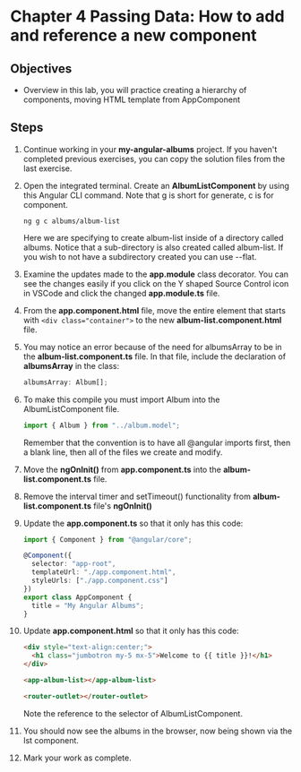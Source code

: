 # Chapter 4 Passing Data: How to add and reference a new component

## Objectives

- Overview in this lab, you will practice creating a hierarchy of components, moving HTML template from AppComponent

## Steps

1. Continue working in your **my-angular-albums** project. If you haven't completed previous exercises, you can copy the solution files from the last exercise.

1. Open the integrated terminal. Create an **AlbumListComponent** by using this Angular CLI command. Note that g is short for generate, c is for component.

   ```
   ng g c albums/album-list
   ```

   Here we are specifying to create album-list inside of a directory called albums. Notice that a sub-directory is also created called album-list. If you wish to not have a subdirectory created you can use --flat.

1. Examine the updates made to the **app.module** class decorator. You can see the changes easily if you click on the Y shaped Source Control icon in VSCode and click the changed **app.module.ts** file.

1. From the **app.component.html** file, move the entire element that starts with `<div class="container">` to the new **album-list.component.html** file.

1. You may notice an error because of the need for albumsArray to be in the **album-list.component.ts** file. In that file, include the declaration of **albumsArray** in the class:

   ```typescript
   albumsArray: Album[];
   ```

1. To make this compile you must import Album into the AlbumListComponent file.

   ```javascript
   import { Album } from "../album.model";
   ```

    Remember that the convention is to have all @angular imports first, then a blank line, then all of the files we create and modify.

1. Move the **ngOnInit()** from **app.component.ts** into the **album-list.component.ts** file.

1. Remove the interval timer and setTimeout() functionality from **album-list.component.ts** file's **ngOnInit()**

1. Update the **app.component.ts** so that it only has this code:

    ```typescript
    import { Component } from "@angular/core";

    @Component({
      selector: "app-root",
      templateUrl: "./app.component.html",
      styleUrls: ["./app.component.css"]
    })
    export class AppComponent {
      title = "My Angular Albums";
    }
    ```

1. Update **app.component.html** so that it only has this code:

   ```html
   <div style="text-align:center;">
     <h1 class="jumbotron my-5 mx-5">Welcome to {{ title }}!</h1>
   </div>

   <app-album-list></app-album-list>

   <router-outlet></router-outlet>
   ```

   Note the reference to the selector of AlbumListComponent.

1. You should now see the albums in the browser, now being shown via the lst component.

1. Mark your work as complete.
